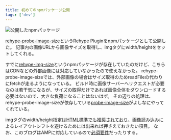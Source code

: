 ```yaml
---
title: 初めてのnpmパッケージ公開
tags: ['dev']
---
```


![公開したnpmパッケージ](screenshot_2021-08-18_17.41.29.png)

[rehype-probe-image-size](https://www.npmjs.com/package/rehype-probe-image-size)というRehype Pluginをnpmパッケージとして公開した。
記事内の画像URLから画像サイズを取得し、imgタグにwidth/heightをセットしてくれる。

すでに[rehype-img-size](https://www.npmjs.com/package/rehype-img-size)というnpmパッケージが存在していたのだけど、こちらはCDNなどの外部画像には対応していなかったので使えなかった。
rehype-probe-image-sizeでは、外部画像の場合はサイズ取得のためreadFileの代わりにfetchが走るようになっている。
ビルド時に画像サーバーへリクエストが必要なのは若干気になるが、サイズの取得だけであれば画像全体をダウンロードする必要はないので、大きな負荷になることはないはず。
その辺りの処理は、rehype-probe-image-sizeが依存している[probe-image-size](https://github.com/nodeca/probe-image-size)がよしなにやってくれている。

imgタグのwidth/height指定は[HTML標準でも推奨されており](https://html.spec.whatwg.org/multipage/embedded-content.html#:~:text=developers%20are%20encouraged%20to%20specify%20an%20intrinsic%20aspect%20ratio%20via%20width%20and%20height%20attributes)、画像読み込みによるレイアウトシフトを避けるためには出来れば押さえておきたい項目。
なお、このブログはAMPに対応しているので[必須要件](https://amp.dev/ja/documentation/components/amp-img/#:~:text=(width%20%2F%20height%20%E3%81%AE%E3%82%88%E3%81%86%E3%81%AA)%E6%98%8E%E7%A4%BA%E7%9A%84%E3%81%AA%E3%82%B5%E3%82%A4%E3%82%B9%E3%82%99%E3%82%92%E3%81%82%E3%82%89%E3%81%8B%E3%81%97%E3%82%99%E3%82%81%E6%8C%87%E5%AE%9A%E3%81%97%E3%81%A6%E3%81%8A%E3%81%8F%E5%BF%85%E8%A6%81%E3%81%8B%E3%82%99%E3%81%82%E3%82%8A%E3%81%BE%E3%81%99)だったりする。
